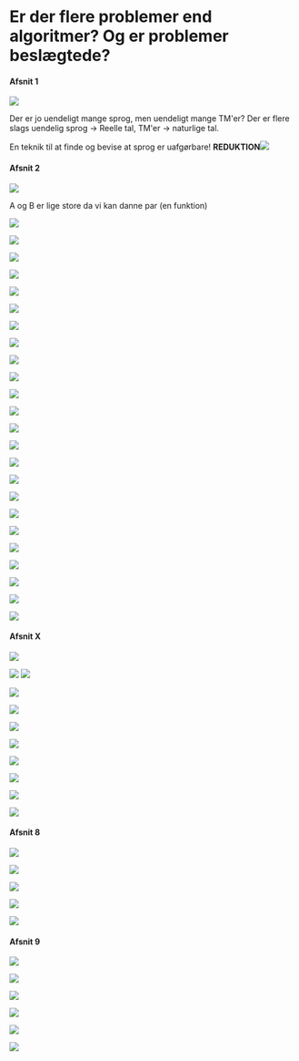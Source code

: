 # Er der flere problemer end algoritmer? Og er problemer beslægtede?

#### Afsnit 1

![](.\img\59.png)

Der er jo uendeligt mange sprog, men uendeligt mange TM'er? Der er flere slags uendelig sprog -> Reelle tal, TM'er -> naturlige tal.

En teknik til at finde og bevise at sprog er uafgørbare! **REDUKTION**![](.\img\60.png)

#### Afsnit 2

![](.\img\61.png)

A og B er lige store da vi kan danne par (en funktion)

![](.\img\62.png)

![](.\img\63.png)

![](.\img\64.png)

![](.\img\65.png)

![](.\img\66.png)

![](.\img\67.png)

![](.\img\68.png)

![](.\img\69.png)

![](.\img\70.png)

![](.\img\71.png)

![](.\img\72.png)

![](.\img\73.png)

![](.\img\74.png)

![](.\img\75.png)

![](.\img\76.png)

![](.\img\77.png)

![](.\img\78.png)

![](.\img\79.png)

![](.\img\80.png)

![](.\img\81.png)

![](.\img\82.png)

![](.\img\83.png)

![](.\img\84.png)

![](.\img\85.png)

#### Afsnit X

![](.\img\86.png)

![](.\img\87.png)
![](.\img\88.png)

![](.\img\89.png)

![](.\img\90.png)

![](.\img\91.png)

![](.\img\92.png)

![](.\img\93.png)

![](.\img\94.png)

![](.\img\95.png)

![](.\img\96.png)

#### Afsnit 8

![](.\img\97.png)

![](.\img\98.png)

![](.\img\99.png)

![](.\img\100.png)

![](.\img\101.png)

#### Afsnit 9

![](.\img\102.png)

![](.\img\103.png)

![](.\img\104.png)

![](.\img\105.png)

![](.\img\106.png)

![](.\img\107.png)


